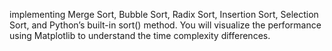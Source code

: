 implementing Merge Sort, Bubble Sort, Radix Sort, Insertion Sort, Selection Sort, and Python’s built-in sort() method. You will visualize the performance using Matplotlib to understand the time complexity differences.
